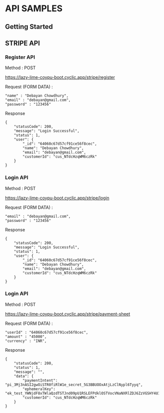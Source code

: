 
# API SAMPLES

## Getting Started

## STRIPE API

### Register API

Method : POST

https://lazy-lime-coypu-boot.cyclic.app/stripe/register


Request (FORM DATA) : 


    "name" : "Debayan Chowdhury",
    "email" : "debayan@gmail.com",
    "password" : "123456"


Response 

    {
        "statusCode": 200,
        "message": "Login Successful",
        "status": 1,
        "user": {
            "_id": "64060c67d57cf91ce56f8cec",
            "name": "Debayan Chowdhury",
            "email": "debayan@gmail.com",
            "customerId": "cus_NTdcHzqWM6czRk"
        }
    }


### Login API

Method : POST

https://lazy-lime-coypu-boot.cyclic.app/stripe/login


Request (FORM DATA) : 

    "email" : "debayan@gmail.com",
    "password" : "123456"

Response 


    {
        "statusCode": 200,
        "message": "Login Successful",
        "status": 1,
        "user": {
            "_id": "64060c67d57cf91ce56f8cec",
            "name": "Debayan Chowdhury",
            "email": "debayan@gmail.com",
            "customerId": "cus_NTdcHzqWM6czRk"
        }
    }

### Login API

Method : POST

https://lazy-lime-coypu-boot.cyclic.app/stripe/payment-sheet


Request (FORM DATA) : 

    "userId" : "64060c67d57cf91ce56f8cec",
    "amount" : "45000",
    "currency" : "INR",

Response 


    {
        "statusCode": 200,
        "status": 1,
        "message": "",
        "data": {
            "paymentIntent": "pi_3Mj3nASI2gwOiSTR0fiRlW1e_secret_5G3BBUOOxAtjLzClNypl6Tyyq",
            "ephemeralKey": "ek_test_YWNjdF8xTWlaQzdTSTJnd09pU1RSLEFPdklOSTVocVNaNXRlZDJ6ZzVGSHY4U1lTeGhsM2w_001jtWsYy1",
            "customerId": "cus_NTdcHzqWM6czRk"
        }
    }



